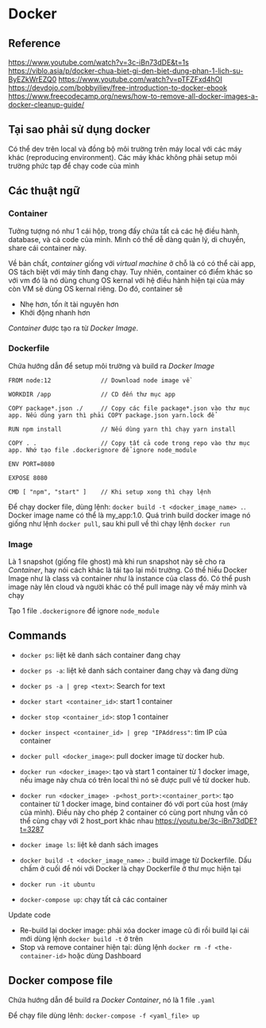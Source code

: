 # Docker

## Reference

<https://www.youtube.com/watch?v=3c-iBn73dDE&t=1s>
<https://viblo.asia/p/docker-chua-biet-gi-den-biet-dung-phan-1-lich-su-ByEZkWrEZQ0>
<https://www.youtube.com/watch?v=pTFZFxd4hOI>
<https://devdojo.com/bobbyiliev/free-introduction-to-docker-ebook>
<https://www.freecodecamp.org/news/how-to-remove-all-docker-images-a-docker-cleanup-guide/>

## Tại sao phải sử dụng docker

Có thể dev trên local và đồng bộ môi trường trên máy local với các máy khác (reproducing environment). Các máy khác không phải setup môi trường phức tạp để chạy code của mình

## Các thuật ngữ

### Container

Tưởng tượng nó như 1 cái hộp, trong đấy chứa tất cả các hệ điều hành, database, và cả code của mình. Mình có thể dễ dàng quản lý, di chuyển, share cái container này.

Về bản chất, *container* giống với *virtual machine* ở chỗ là có có thể cài app, OS tách biệt với máy tính đang chạy. Tuy nhiên, container có điểm khác so với vm đó là nó dùng chung OS kernal với hệ điều hành hiện tại của máy còn VM sẽ dùng OS kernal riêng. Do đó, container sẽ

- Nhẹ hơn, tốn ít tài nguyên hơn
- Khởi động nhanh hơn

*Container* được tạo ra từ *Docker Image*.

### Dockerfile

Chứa hướng dẫn để setup môi trường và build ra *Docker Image*

```code
FROM node:12              // Download node image về

WORKDIR /app              // CD đến thư mục app

COPY package*.json ./     // Copy các file package*.json vào thư mục app. Nếu dùng yarn thì phải COPY package.json yarn.lock để

RUN npm install           // Nếu dùng yarn thì chạy yarn install

COPY . .                  // Copy tất cả code trong repo vào thư mục app. Nhớ tạo file .dockerignore để ignore node_module

ENV PORT=8080

EXPOSE 8080

CMD [ "npm", "start" ]    // Khi setup xong thì chạy lệnh
```

Để chạy docker file, dùng lệnh: `docker build -t <docker_image_name> .`. Docker image name có thể là my_app:1.0. Quá trình build docker image nó giống như lệnh `docker pull`, sau khi pull về thì chạy lệnh `docker run`

### Image

Là 1 snapshot (giống file ghost) mà khi run snapshot này sẽ cho ra *Container*, hay nói cách khác là tái tạo lại môi trường. Có thể hiểu Docker Image như là class và container như là instance của class đó.
Có thể push image này lên cloud và người khác có thể pull image này về máy mình và chạy

Tạo 1 file `.dockerignore` để ignore `node_module`

## Commands

- `docker ps`: liệt kê danh sách container đang chạy
- `docker ps -a`: liệt kê danh sách container đang chạy và đang dừng
- `docker ps -a | grep <text>`: Search for text

- `docker start <container_id>`: start 1 container
- `docker stop <container_id>`: stop 1 container
- `docker inspect <container_id> | grep "IPAddress"`: tìm IP của container

- `docker pull <docker_image>`: pull docker image từ docker hub.
- `docker run <docker_image>`: tạo và start 1 container từ 1 docker image, nếu image này chưa có trên local thì nó sẽ được pull về từ docker hub.
- `docker run <docker_image> -p<host_port>:<container_port>`: tạo container từ 1 docker image, bind container đó với port của host (máy của mình). Điều này cho phép 2 container có cùng port nhưng vẫn có thể cùng chạy với 2 host_port khác nhau <https://youtu.be/3c-iBn73dDE?t=3287>
- `docker image ls`: liệt kê danh sách images
- `docker build -t <docker_image_name>` .: build image từ Dockerfile. Dấu chấm ở cuối để nói với Docker là chạy Dockerfile ở thư mục hiện tại

- `docker run -it ubuntu`
- `docker-compose up`: chạy tất cả các container

Update code

- Re-build lại docker image: phải xóa docker image cũ đi rồi build lại cái mới dùng lệnh `docker build -t` ở trên
- Stop và remove container hiện tại: dùng lệnh `docker rm -f <the-container-id>` hoặc dùng Dashboard

## Docker compose file

Chứa hướng dẫn để build ra *Docker Container*, nó là 1 file `.yaml`

Để chạy file dùng lênh: `docker-compose -f <yaml_file> up`